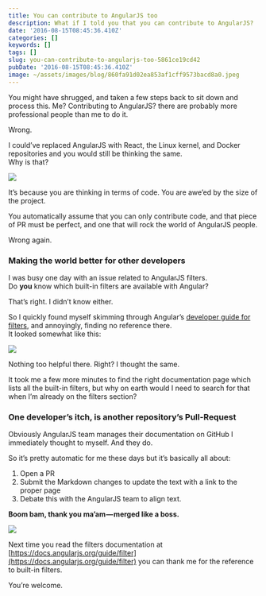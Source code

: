 ```yaml
---
title: You can contribute to AngularJS too
description: What if I told you that you can contribute to AngularJS?
date: '2016-08-15T08:45:36.410Z'
categories: []
keywords: []
tags: []
slug: you-can-contribute-to-angularjs-too-5861ce19cd42
pubDate: '2016-08-15T08:45:36.410Z'
image: ~/assets/images/blog/860fa91d02ea853af1cff9573bacd8a0.jpeg
---
```


You might have shrugged, and taken a few steps back to sit down and process this. Me? Contributing to AngularJS? there are probably more professional people than me to do it.

Wrong.

I could’ve replaced AngularJS with React, the Linux kernel, and Docker repositories and you would still be thinking the same.  
Why is that?

![](/images/blog/1__GTm7QX2fwJ__1dh0__AXjLCw.png)

It’s because you are thinking in terms of code. You are awe’ed by the size of the project.

You automatically assume that you can only contribute code, and that piece of PR must be perfect, and one that will rock the world of AngularJS people.

Wrong again.

### Making the world better for other developers

I was busy one day with an issue related to AngularJS filters.  
Do **you** know which built-in filters are available with Angular?

That’s right. I didn’t know either.

So I quickly found myself skimming through Angular’s [developer guide for filters](https://docs.angularjs.org/guide/filter), and annoyingly, finding no reference there.  
It looked somewhat like this:

![](/images/blog/1__VUxwoyXG3k7qoCdDmkVv4A.png)

Nothing too helpful there. Right? I thought the same.

It took me a few more minutes to find the right documentation page which lists all the built-in filters, but why on earth would I need to search for that when I’m already on the filters section?

### One developer’s itch, is another repository’s Pull-Request

Obviously AngularJS team manages their documentation on GitHub I immediately thought to myself. And they do.

So it’s pretty automatic for me these days but it’s basically all about:

1.  Open a PR
2.  Submit the Markdown changes to update the text with a link to the proper page
3.  Debate this with the AngularJS team to align text.

**Boom bam, thank you ma’am — merged like a boss.**

![](/images/blog/1__V8fsF6hakwDCYGYH1__unBg.png)

Next time you read the filters documentation at [https://docs.angularjs.org/guide/filter](https://docs.angularjs.org/guide/filter) you can thank me for the reference to built-in filters.

You’re welcome.